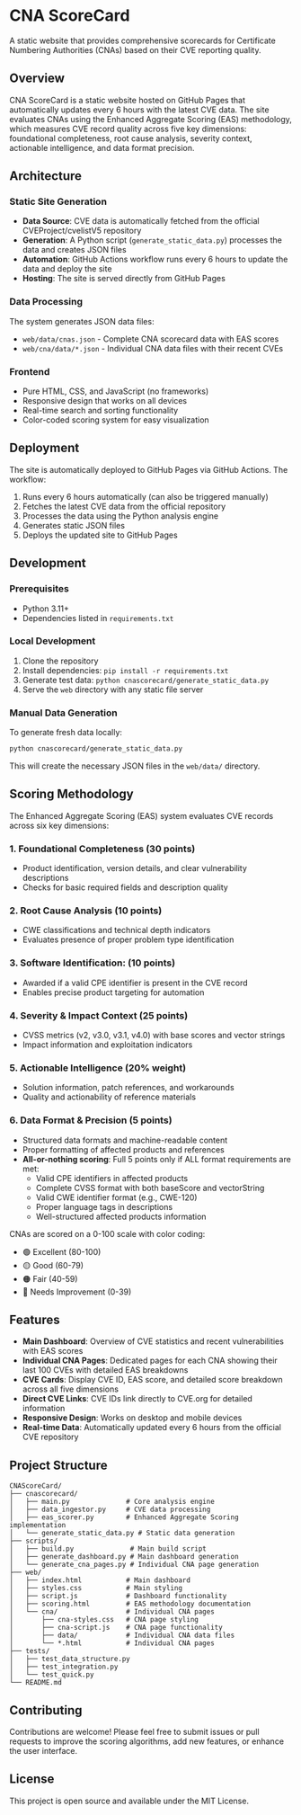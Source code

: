 # CNA ScoreCard

A static website that provides comprehensive scorecards for Certificate Numbering Authorities (CNAs) based on their CVE reporting quality.

## Overview

CNA ScoreCard is a static website hosted on GitHub Pages that automatically updates every 6 hours with the latest CVE data. The site evaluates CNAs using the Enhanced Aggregate Scoring (EAS) methodology, which measures CVE record quality across five key dimensions: foundational completeness, root cause analysis, severity context, actionable intelligence, and data format precision.

## Architecture

### Static Site Generation
- **Data Source**: CVE data is automatically fetched from the official CVEProject/cvelistV5 repository
- **Generation**: A Python script (`generate_static_data.py`) processes the data and creates JSON files
- **Automation**: GitHub Actions workflow runs every 6 hours to update the data and deploy the site
- **Hosting**: The site is served directly from GitHub Pages

### Data Processing
The system generates JSON data files:
- `web/data/cnas.json` - Complete CNA scorecard data with EAS scores
- `web/cna/data/*.json` - Individual CNA data files with their recent CVEs

### Frontend
- Pure HTML, CSS, and JavaScript (no frameworks)
- Responsive design that works on all devices
- Real-time search and sorting functionality
- Color-coded scoring system for easy visualization

## Deployment

The site is automatically deployed to GitHub Pages via GitHub Actions. The workflow:

1. Runs every 6 hours automatically (can also be triggered manually)
2. Fetches the latest CVE data from the official repository
3. Processes the data using the Python analysis engine
4. Generates static JSON files
5. Deploys the updated site to GitHub Pages

## Development

### Prerequisites
- Python 3.11+
- Dependencies listed in `requirements.txt`

### Local Development
1. Clone the repository
2. Install dependencies: `pip install -r requirements.txt`
3. Generate test data: `python cnascorecard/generate_static_data.py`
4. Serve the `web` directory with any static file server

### Manual Data Generation
To generate fresh data locally:
```bash
python cnascorecard/generate_static_data.py
```

This will create the necessary JSON files in the `web/data/` directory.

## Scoring Methodology

The Enhanced Aggregate Scoring (EAS) system evaluates CVE records across six key dimensions:

### 1. Foundational Completeness (30 points)
- Product identification, version details, and clear vulnerability descriptions
- Checks for basic required fields and description quality

### 2. Root Cause Analysis (10 points) 
- CWE classifications and technical depth indicators
- Evaluates presence of proper problem type identification

### 3. Software Identification: (10 points)
- Awarded if a valid CPE identifier is present in the CVE record
- Enables precise product targeting for automation

### 4. Severity & Impact Context (25 points)
- CVSS metrics (v2, v3.0, v3.1, v4.0) with base scores and vector strings
- Impact information and exploitation indicators

### 5. Actionable Intelligence (20% weight)
- Solution information, patch references, and workarounds
- Quality and actionability of reference materials

### 6. Data Format & Precision (5 points)
- Structured data formats and machine-readable content
- Proper formatting of affected products and references
- **All-or-nothing scoring**: Full 5 points only if ALL format requirements are met:
  - Valid CPE identifiers in affected products
  - Complete CVSS format with both baseScore and vectorString
  - Valid CWE identifier format (e.g., CWE-120)
  - Proper language tags in descriptions
  - Well-structured affected products information

CNAs are scored on a 0-100 scale with color coding:
- 🟢 Excellent (80-100)
- 🟡 Good (60-79)
- 🟠 Fair (40-59)
- 🔴 Needs Improvement (0-39)

## Features

- **Main Dashboard**: Overview of CVE statistics and recent vulnerabilities with EAS scores
- **Individual CNA Pages**: Dedicated pages for each CNA showing their last 100 CVEs with detailed EAS breakdowns
- **CVE Cards**: Display CVE ID, EAS score, and detailed score breakdown across all five dimensions
- **Direct CVE Links**: CVE IDs link directly to CVE.org for detailed information
- **Responsive Design**: Works on desktop and mobile devices
- **Real-time Data**: Automatically updated every 6 hours from the official CVE repository

## Project Structure

```
CNAScoreCard/
├── cnascorecard/
│   ├── main.py              # Core analysis engine
│   ├── data_ingestor.py     # CVE data processing
│   ├── eas_scorer.py        # Enhanced Aggregate Scoring implementation
│   └── generate_static_data.py # Static data generation
├── scripts/
│   ├── build.py              # Main build script
│   ├── generate_dashboard.py # Main dashboard generation
│   └── generate_cna_pages.py # Individual CNA page generation
├── web/
│   ├── index.html           # Main dashboard
│   ├── styles.css           # Main styling
│   ├── script.js            # Dashboard functionality
│   ├── scoring.html         # EAS methodology documentation
│   └── cna/                 # Individual CNA pages
│       ├── cna-styles.css   # CNA page styling
│       ├── cna-script.js    # CNA page functionality
│       ├── data/            # Individual CNA data files
│       └── *.html           # Individual CNA pages
├── tests/
│   ├── test_data_structure.py
│   ├── test_integration.py
│   └── test_quick.py
└── README.md
```

## Contributing

Contributions are welcome! Please feel free to submit issues or pull requests to improve the scoring algorithms, add new features, or enhance the user interface.

## License

This project is open source and available under the MIT License.